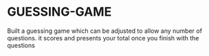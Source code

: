 # GUESSING-GAME
Built a guessing game which can be adjusted to allow any number of questions. it scores and presents your total once you finish with the questions
